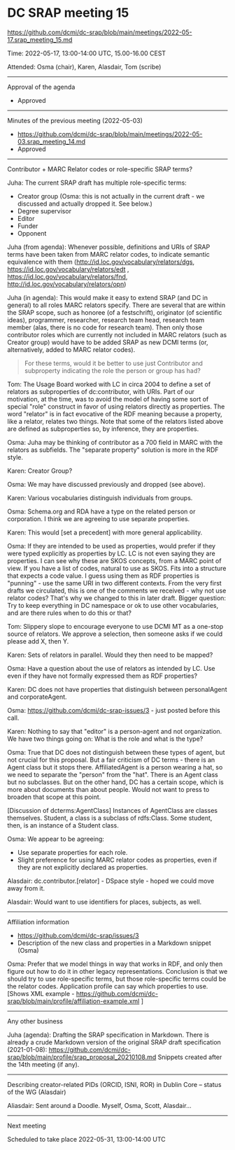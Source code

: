 # DC SRAP meeting 15

https://github.com/dcmi/dc-srap/blob/main/meetings/2022-05-17.srap_meeting_15.md

Time: 2022-05-17, 13:00-14:00 UTC, 15.00-16.00 CEST 

Attended: Osma (chair), Karen, Alasdair, Tom (scribe)

----------------------------------------------------------
Approval of the agenda

- Approved

----------------------------------------------------------
Minutes of the previous meeting (2022-05-03)

- https://github.com/dcmi/dc-srap/blob/main/meetings/2022-05-03.srap_meeting_14.md
- Approved

----------------------------------------------------------
Contributor + MARC Relator codes or role-specific SRAP terms? 

Juha: The current SRAP draft has multiple role-specific terms:

- Creator group (Osma: this is not actually in the current draft - we discussed and actually dropped it. See below.)
- Degree supervisor
- Editor 
- Funder 
- Opponent 

Juha (from agenda): Whenever possible, definitions and URIs of SRAP terms have been taken from MARC relator codes, to indicate semantic equivalence with them (http://id.loc.gov/vocabulary/relators/dgs, https://id.loc.gov/vocabulary/relators/edt , https://id.loc.gov/vocabulary/relators/fnd, http://id.loc.gov/vocabulary/relators/opn)

Juha (in agenda): This would make it easy to extend SRAP (and DC in general) to all roles MARC relators specify. There are several that are within the SRAP scope, such as honoree (of a festschrift), originator (of scientific ideas), programmer, researcher, research team head, research team member (alas, there is no code for research team). Then only those contributor roles which are currently not included in MARC relators (such as Creator group) would have to be added SRAP as new DCMI terms (or, alternatively, added to MARC relator codes). 

> For these terms, would it be better to use just Contributor and subproperty indicating the role the person or group has had? 

Tom: The Usage Board worked with LC in circa 2004 to define a set of relators as subproperties of dc:contributor, with URIs. Part of our motivation, at the time, was to avoid the model of having some sort of special "role" construct in favor of using relators directly as properties. The word "relator" is in fact evocative of the RDF meaning because a property, like a relator, relates two things. Note that some of the relators listed above are defined as subproperties so, by inference, they are properties.

Osma: Juha may be thinking of contributor as a 700 field in MARC with the relators as subfields. The "separate property" solution is more in the RDF style.

Karen: Creator Group?

Osma: We may have discussed previously and dropped (see above).

Karen: Various vocabularies distinguish individuals from groups.

Osma: Schema.org and RDA have a type on the related person or corporation. I think we are agreeing to use separate properties.

Karen: This would [set a precedent] with more general applicability.

Osma: If they are intended to be used as properties, would prefer if they were typed explicitly as properties by LC. LC is not even saying they are properties. I can see why these are SKOS concepts, from a MARC point of view. If you have a list of codes, natural to use as SKOS. Fits into a structure that expects a code value. I guess using them as RDF properties is "punning" - use the same URI in two different contexts. From the very first drafts we circulated, this is one of the comments we received - why not use relator codes? That's why we changed to this in later draft. Bigger question: Try to keep everything in DC namespace or ok to use other vocabularies, and are there rules when to do this or that?

Tom: Slippery slope to encourage everyone to use DCMI MT as a one-stop source of relators. We approve a selection, then someone asks if we could please add X, then Y.

Karen: Sets of relators in parallel. Would they then need to be mapped?

Osma: Have a question about the use of relators as intended by LC. Use even if they have not formally expressed them as RDF properties?

Karen: DC does not have properties that distinguish between personalAgent and corporateAgent.

Osma: https://github.com/dcmi/dc-srap-issues/3 - just posted before this call.

Karen: Nothing to say that "editor" is a person-agent and not organization. We have two things going on: What is the role and what is the type?

Osma: True that DC does not distinguish between these types of agent, but not crucial for this proposal. But a fair criticism of DC terms - there is an Agent class but it stops there. AffiliatedAgent is a person wearing a hat, so we need to separate the "person" from the "hat". There is an Agent class but no subclasses. But on the other hand, DC has a certain scope, which is more about documents than about people. Would not want to press to broaden that scope at this point.

[Discussion of dcterms:AgentClass] Instances of AgentClass are classes themselves. Student, a class is a subclass of rdfs:Class. Some student, then, is an instance of a Student class.

Osma: We appear to be agreeing:
- Use separate properties for each role.
- Slight preference for using MARC relator codes as properties, even if they are not explicitly declared as properties.

Alasdair: dc.contributor.[relator] - DSpace style - hoped we could move away from it.

Alasdair: Would want to use identifiers for places, subjects, as well.

----------------------------------------------------------
Affiliation information

- https://github.com/dcmi/dc-srap/issues/3
- Description of the new class and properties in a Markdown snippet (Osma)

Osma: Prefer that we model things in way that works in RDF, and only then figure out how to do it in other legacy representations. Conclusion is that we should try to use role-specific terms, but those role-specific terms could be the relator codes. Application profile can say which properties to use. [Shows XML example - https://github.com/dcmi/dc-srap/blob/main/profile/affiliation-example.xml ]

----------------------------------------------------------
Any other business

Juha (agenda): Drafting the SRAP specification in Markdown. There is already a crude Markdown version of the original SRAP draft specification (2021-01-08): https://github.com/dcmi/dc-srap/blob/main/profile/srap_proposal_20210108.md Snippets created after the 14th meeting (if any). 

----------------------------------------------------------
Describing creator-related PIDs (ORCID, ISNI, ROR) in Dublin Core – status of the WG (Alasdair)

Aliasdair: Sent around a Doodle. Myself, Osma, Scott, Alasdair...

----------------------------------------------------------
Next meeting

Scheduled to take place 2022-05-31, 13:00-14:00 UTC
